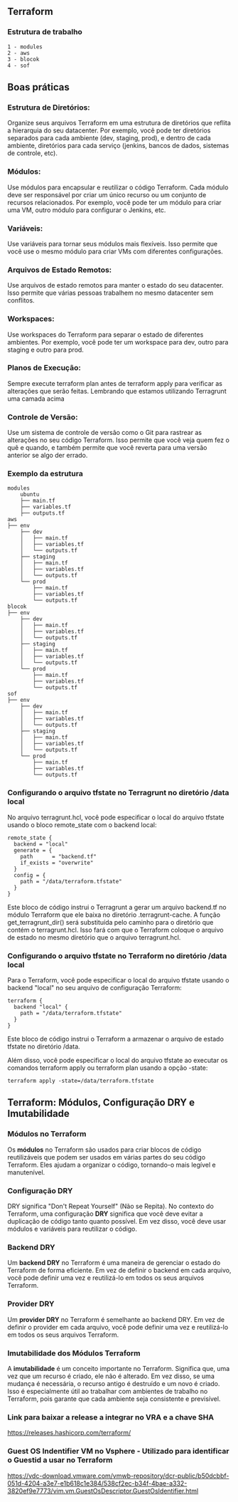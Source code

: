 ## Terraform

### Estrutura de trabalho

```
1 - modules
2 - aws
3 - blocok
4 - sof
```

## Boas práticas

### Estrutura de Diretórios:

Organize seus arquivos Terraform em uma estrutura de diretórios que reflita a hierarquia do seu datacenter. Por exemplo, você pode ter diretórios separados para cada ambiente (dev, staging, prod), e dentro de cada ambiente, diretórios para cada serviço (jenkins, bancos de dados, sistemas de controle, etc).

### Módulos:

Use módulos para encapsular e reutilizar o código Terraform. Cada módulo deve ser responsável por criar um único recurso ou um conjunto de recursos relacionados. Por exemplo, você pode ter um módulo para criar uma VM, outro módulo para configurar o Jenkins, etc.

### Variáveis:

Use variáveis para tornar seus módulos mais flexíveis. Isso permite que você use o mesmo módulo para criar VMs com diferentes configurações.

### Arquivos de Estado Remotos:

Use arquivos de estado remotos para manter o estado do seu datacenter. Isso permite que várias pessoas trabalhem no mesmo datacenter sem conflitos.

### Workspaces:

Use workspaces do Terraform para separar o estado de diferentes ambientes. Por exemplo, você pode ter um workspace para dev, outro para staging e outro para prod.

### Planos de Execução:

Sempre execute terraform plan antes de terraform apply para verificar as alterações que serão feitas. Lembrando que estamos utilizando Terragrunt uma camada acima

### Controle de Versão:

Use um sistema de controle de versão como o Git para rastrear as alterações no seu código Terraform. Isso permite que você veja quem fez o quê e quando, e também permite que você reverta para uma versão anterior se algo der errado.

### Exemplo da estrutura

```
modules
    ubuntu
    ├── main.tf
    ├── variables.tf
    ├── outputs.tf
aws
├── env
    ├── dev
    │   ├── main.tf
    │   ├── variables.tf
    │   └── outputs.tf
    ├── staging
    │   ├── main.tf
    │   ├── variables.tf
    │   └── outputs.tf
    └── prod
        ├── main.tf
        ├── variables.tf
        └── outputs.tf
blocok
├── env
    ├── dev
    │   ├── main.tf
    │   ├── variables.tf
    │   └── outputs.tf
    ├── staging
    │   ├── main.tf
    │   ├── variables.tf
    │   └── outputs.tf
    └── prod
        ├── main.tf
        ├── variables.tf
        └── outputs.tf
sof
├── env
    ├── dev
    │   ├── main.tf
    │   ├── variables.tf
    │   └── outputs.tf
    ├── staging
    │   ├── main.tf
    │   ├── variables.tf
    │   └── outputs.tf
    └── prod
        ├── main.tf
        ├── variables.tf
        └── outputs.tf
```

### Configurando o arquivo tfstate no Terragrunt no diretório /data local

No arquivo terragrunt.hcl, você pode especificar o local do arquivo tfstate usando o bloco remote_state com o backend local:

```
remote_state {
  backend = "local"
  generate = {
    path      = "backend.tf"
    if_exists = "overwrite"
  }
  config = {
    path = "/data/terraform.tfstate"
  }
}
```

Este bloco de código instrui o Terragrunt a gerar um arquivo backend.tf no módulo Terraform que ele baixa no diretório .terragrunt-cache. A função get_terragrunt_dir() será substituída pelo caminho para o diretório que contém o terragrunt.hcl. Isso fará com que o Terraform coloque o arquivo de estado no mesmo diretório que o arquivo terragrunt.hcl.

### Configurando o arquivo tfstate no Terraform no diretório /data local

Para o Terraform, você pode especificar o local do arquivo tfstate usando o backend "local" no seu arquivo de configuração Terraform:

```
terraform {
  backend "local" {
    path = "/data/terraform.tfstate"
  }
}
```

Este bloco de código instrui o Terraform a armazenar o arquivo de estado tfstate no diretório /data.

Além disso, você pode especificar o local do arquivo tfstate ao executar os comandos terraform apply ou terraform plan usando a opção -state:

```
terraform apply -state=/data/terraform.tfstate
```

## Terraform: Módulos, Configuração DRY e Imutabilidade

### Módulos no Terraform

Os **módulos** no Terraform são usados para criar blocos de código reutilizáveis que podem ser usados em várias partes do seu código Terraform. Eles ajudam a organizar o código, tornando-o mais legível e manutenível.

### Configuração DRY

DRY significa "Don't Repeat Yourself" (Não se Repita). No contexto do Terraform, uma configuração **DRY** significa que você deve evitar a duplicação de código tanto quanto possível. Em vez disso, você deve usar módulos e variáveis para reutilizar o código.

### Backend DRY

Um **backend DRY** no Terraform é uma maneira de gerenciar o estado do Terraform de forma eficiente. Em vez de definir o backend em cada arquivo, você pode definir uma vez e reutilizá-lo em todos os seus arquivos Terraform.

### Provider DRY

Um **provider DRY** no Terraform é semelhante ao backend DRY. Em vez de definir o provider em cada arquivo, você pode definir uma vez e reutilizá-lo em todos os seus arquivos Terraform.

### Imutabilidade dos Módulos Terraform

A **imutabilidade** é um conceito importante no Terraform. Significa que, uma vez que um recurso é criado, ele não é alterado. Em vez disso, se uma mudança é necessária, o recurso antigo é destruído e um novo é criado. Isso é especialmente útil ao trabalhar com ambientes de trabalho no Terraform, pois garante que cada ambiente seja consistente e previsível.

### Link para baixar a release a integrar no VRA e a chave SHA

https://releases.hashicorp.com/terraform/

### Guest OS Indentifier VM no Vsphere - Utilizado para identificar o Guestid a usar no Terraform

https://vdc-download.vmware.com/vmwb-repository/dcr-public/b50dcbbf-051d-4204-a3e7-e1b618c1e384/538cf2ec-b34f-4bae-a332-3820ef9e7773/vim.vm.GuestOsDescriptor.GuestOsIdentifier.html
